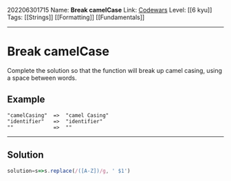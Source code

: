 202206301715
Name: **Break camelCase**
Link: [Codewars](https://www.codewars.com/kata/5208f99aee097e6552000148)
Level:  [[6 kyu]]
Tags: [[Strings]] [[Formatting]] [[Fundamentals]]

---

# Break camelCase

Complete the solution so that the function will break up camel casing, using a space between words.

## Example

```
"camelCasing"  =>  "camel Casing"
"identifier"   =>  "identifier"
""             =>  ""
```

---

## Solution

``` javascript
solution=s=>s.replace(/([A-Z])/g, ' $1')
```